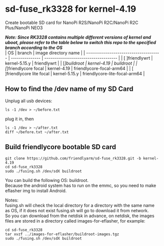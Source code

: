 # sd-fuse_rk3328 for kernel-4.19
Create bootable SD card for NanoPi R2S/NanoPi R2C/NanoPi R2C Plus/NanoPi NEO3
  
***Note: Since RK3328 contains multiple different versions of kernel and uboot, please refer to the table below to switch this repo to the specified branch according to the OS***  
| OS                                     | branch          | image directory name                  |
| -------------------------------------- | --------------- | ------------------------------------- |
| [ ]friendlywrt                         | kernel-5.15.y   | friendlywrt                           |
| [*]buildroot                           | kernel-4.19     | buildroot                             |
| [*]friendlycore focal                  | kernel-4.19     | friendlycore-focal-arm64              |
| [ ]friendlycore lite focal             | kernel-5.15.y   | friendlycore-lite-focal-arm64         |

  
## How to find the /dev name of my SD Card
Unplug all usb devices:
```
ls -1 /dev > ~/before.txt
```
plug it in, then
```
ls -1 /dev > ~/after.txt
diff ~/before.txt ~/after.txt
```

## Build friendlycore bootable SD card
```
git clone https://github.com/friendlyarm/sd-fuse_rk3328.git -b kernel-4.19
cd sd-fuse_rk3328
sudo ./fusing.sh /dev/sdX buildroot
```
You can build the following OS: buildroot.  
Because the android system has to run on the emmc, so you need to make eflasher img to install Android.  

Notes:  
fusing.sh will check the local directory for a directory with the same name as OS, if it does not exist fusing.sh will go to download it from network.  
So you can download from the netdisk in advance, on netdisk, the images files are stored in a directory called images-for-eflasher, for example:
```
cd sd-fuse_rk3328
tar xvzf ../images-for-eflasher/buildroot-images.tgz
sudo ./fusing.sh /dev/sdX buildroot
```

